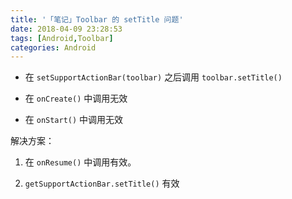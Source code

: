```yaml
---
title: '「笔记」Toolbar 的 setTitle 问题'
date: 2018-04-09 23:28:53
tags: [Android,Toolbar]
categories: Android
---
```


- 在 `setSupportActionBar(toolbar)` 之后调用 `toolbar.setTitle()` 

- 在 `onCreate()` 中调用无效

- 在 `onStart()` 中调用无效

解决方案：

1. 在 `onResume()` 中调用有效。

2. `getSupportActionBar.setTitle()` 有效